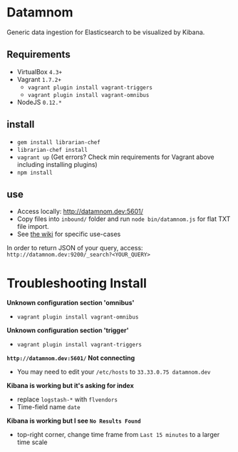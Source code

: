 # Datamnom

Generic data ingestion for Elasticsearch to be visualized by Kibana.

## Requirements

* VirtualBox `4.3+`
* Vagrant `1.7.2+`
	* `vagrant plugin install vagrant-triggers`
	* `vagrant plugin install vagrant-omnibus`
* NodeJS `0.12.*`


## install

* `gem install librarian-chef`
* `librarian-chef install`
* `vagrant up` (Get errors?  Check min requirements for Vagrant above including installing plugins)
* `npm install`

## use

* Access locally: http://datamnom.dev:5601/
* Copy files into `inbound/` folder and run `node bin/datamnom.js` for flat TXT file import.
* See [the wiki](../../wiki) for specific use-cases

In order to return JSON of your query, access: `http://datamnom.dev:9200/_search?<YOUR_QUERY>`

# Troubleshooting Install

__Unknown configuration section 'omnibus'__
* `vagrant plugin install vagrant-omnibus`

__Unknown configuration section 'trigger'__
* `vagrant plugin install vagrant-triggers`

__`http://datamnom.dev:5601/` Not connecting__
* You may need to edit your `/etc/hosts` to `33.33.0.75 datamnom.dev`

__Kibana is working but it's asking for index__
* replace `logstash-*` with `flvendors`
* Time-field name `date`

__Kibana is working but I see `No Results Found`__
* top-right corner, change time frame from `Last 15 minutes` to a larger time scale
